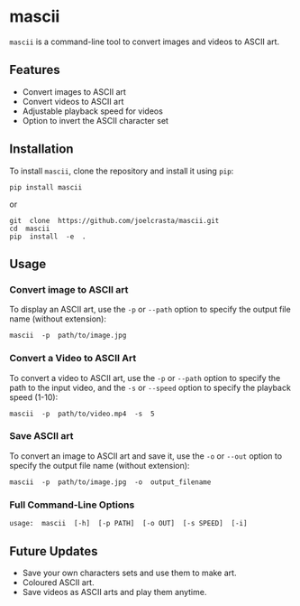 # mascii

`mascii` is a command-line tool to convert images and videos to ASCII art.

## Features

- Convert images to ASCII art
- Convert videos to ASCII art
- Adjustable playback speed for videos
- Option to invert the ASCII character set

## Installation

To install `mascii`, clone the repository and install it using `pip`:

```
pip install mascii
```

or

```
git  clone  https://github.com/joelcrasta/mascii.git
cd  mascii
pip  install  -e  .
```

## Usage

### Convert image to ASCII art

To display an ASCII art, use the `-p` or `--path` option to specify the output file name (without extension):

```
mascii  -p  path/to/image.jpg
```

### Convert a Video to ASCII Art

To convert a video to ASCII art, use the `-p` or `--path` option to specify the path to the input video, and the `-s` or `--speed` option to specify the playback speed (1-10):

```
mascii  -p  path/to/video.mp4  -s  5
```

### Save ASCII art

To convert an image to ASCII art and save it, use the `-o` or `--out` option to specify the output file name (without extension):

```
mascii  -p  path/to/image.jpg  -o  output_filename
```

### Full Command-Line Options

```
usage:  mascii  [-h]  [-p PATH]  [-o OUT]  [-s SPEED]  [-i]
```

## Future Updates

- Save your own characters sets and use them to make art.
- Coloured ASCII art.
- Save videos as ASCII arts and play them anytime.

